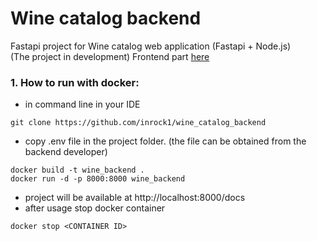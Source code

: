 # Wine catalog backend
Fastapi project for Wine catalog web application (Fastapi + Node.js)  
(The project in development)
Frontend part [here](https://github.com/Catalog-of-wines) 
### 1. How to run with docker:
- in command line in your IDE
```
git clone https://github.com/inrock1/wine_catalog_backend
```
- copy .env file in the project folder. (the file can be obtained from the backend developer)
```
docker build -t wine_backend .
docker run -d -p 8000:8000 wine_backend
```
- project will be available at http://localhost:8000/docs
- after usage stop docker container
```
docker stop <CONTAINER ID>
```

